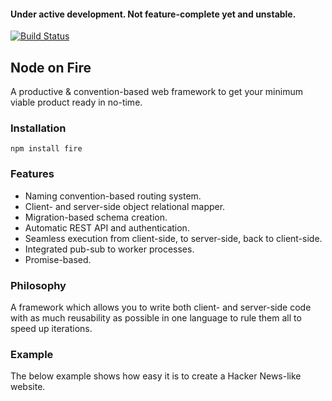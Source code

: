 #### Under active development. Not feature-complete yet and unstable.

[![Build Status](https://travis-ci.org/martijndeh/fire.svg?branch=master)](https://travis-ci.org/martijndeh/fire)
## Node on Fire
A productive & convention-based web framework to get your minimum viable product ready in no-time.

### Installation
```
npm install fire
```

### Features
- Naming convention-based routing system.
- Client- and server-side object relational mapper.
- Migration-based schema creation.
- Automatic REST API and authentication.
- Seamless execution from client-side, to server-side, back to client-side.
- Integrated pub-sub to worker processes.
- Promise-based.

### Philosophy

A framework which allows you to write both client- and server-side code with as much reusability as possible in one language to rule them all to speed up iterations.

### Example

The below example shows how easy it is to create a Hacker News-like website.

```js

```

